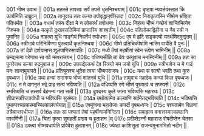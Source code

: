001  	 भीष्म उवाच ||
001a	 ततस्ते तापसाः सर्वे तपसे धृतनिश्चयाम् |
001c	 दृष्ट्वा न्यवर्तयंस्तात किं कार्यमिति चाब्रुवन् ||
002a	 तानुवाच ततः कन्या तपोवृद्धानृषींस्तदा |
002c	 निराकृतास्मि भीष्मेण भ्रंशिता पतिधर्मतः ||
003a	 वधार्थं तस्य दीक्षा मे न लोकार्थं तपोधनाः |
003c	 निहत्य भीष्मं गच्छेयं शान्तिमित्येव निश्चयः ||
004a	 यत्कृते दुःखवसतिमिमां प्राप्तास्मि शाश्वतीम् |
004c	 पतिलोकाद्विहीना च नैव स्त्री न पुमानिह ||
005a	 नाहत्वा युधि गाङ्गेयं निवर्तेयं तपोधनाः |
005c	 एष मे हृदि सङ्कल्पो यदर्थमिदमुद्यतम् ||
006a	 स्त्रीभावे परिनिर्विण्णा पुंस्त्वार्थे कृतनिश्चया |
006c	 भीष्मे प्रतिचिकीर्षामि नास्मि वार्येति वै पुनः ||
007a	 तां देवो दर्शयामास शूलपाणिरुमापतिः |
007c	 मध्ये तेषां महर्षीणां स्वेन रूपेण भामिनीम् ||
008a	 छन्द्यमाना वरेणाथ सा वव्रे मत्पराजयम् |
008c	 वधिष्यसीति तां देवः प्रत्युवाच मनस्विनीम् ||
009a	 ततः सा पुनरेवाथ कन्या रुद्रमुवाच ह |
009c	 उपपद्येत्कथं देव स्त्रियो मम जयो युधि |
009e 	 स्त्रीभावेन च मे गाढं मनः शान्तमुमापते ||
010a	 प्रतिश्रुतश्च भूतेश त्वया भीष्मपराजयः |
010c	 यथा स सत्यो भवति तथा कुरु वृषध्वज |
010e 	 यथा हन्यां समागम्य भीष्मं शांतनवं युधि ||
011a	 तामुवाच महादेवः कन्यां किल वृषध्वजः |
011c	 न मे वागनृतं भद्रे प्राह सत्यं भविष्यति ||
012a	 वधिष्यसि रणे भीष्मं पुरुषत्वं च लप्स्यसे |
012c	 स्मरिष्यसि च तत्सर्वं देहमन्यं गता सती ||
013a	 द्रुपदस्य कुले जाता भविष्यसि महारथः |
013c	 शीघ्रास्त्रश्चित्रयोधी च भविष्यसि सुसंमतः ||
014a	 यथोक्तमेव कल्याणि सर्वमेतद्भविष्यति |
014c	 भविष्यसि पुमान्पश्चात्कस्माच्चित्कालपर्ययात् ||
015a	 एवमुक्त्वा महातेजाः कपर्दी वृषभध्वजः |
015c	 पश्यतामेव विप्राणां तत्रैवान्तरधीयत ||
016a	 ततः सा पश्यतां तेषां महर्षीणामनिन्दिता |
016c	 समाहृत्य वनात्तस्मात्काष्ठानि वरवर्णिनी ||
017a	 चितां कृत्वा सुमहतीं प्रदाय च हुताशन |म्
017c	 प्रदीप्तेऽग्नौ महाराज रोषदीप्तेन चेतसा ||
018a	 उक्त्वा भीष्मवधायेति प्रविवेश हुताशनम् |
018c	 ज्येष्ठा काशिसुता राजन्यमुनामभितो नदीम् ||
